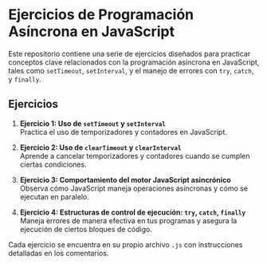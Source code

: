 # Ejercicios de Programación Asíncrona en JavaScript

Este repositorio contiene una serie de ejercicios diseñados para practicar conceptos clave relacionados con la programación asíncrona en JavaScript, tales como `setTimeout`, `setInterval`, y el manejo de errores con `try`, `catch`, y `finally`.

## Ejercicios

1. **Ejercicio 1: Uso de `setTimeout` y `setInterval`**  
   Practica el uso de temporizadores y contadores en JavaScript.

2. **Ejercicio 2: Uso de `clearTimeout` y `clearInterval`**  
   Aprende a cancelar temporizadores y contadores cuando se cumplen ciertas condiciones.

3. **Ejercicio 3: Comportamiento del motor JavaScript asincrónico**  
   Observa cómo JavaScript maneja operaciones asíncronas y cómo se ejecutan en paralelo.

4. **Ejercicio 4: Estructuras de control de ejecución: `try`, `catch`, `finally`**  
   Maneja errores de manera efectiva en tus programas y asegura la ejecución de ciertos bloques de código.

Cada ejercicio se encuentra en su propio archivo `.js` con instrucciones detalladas en los comentarios.
